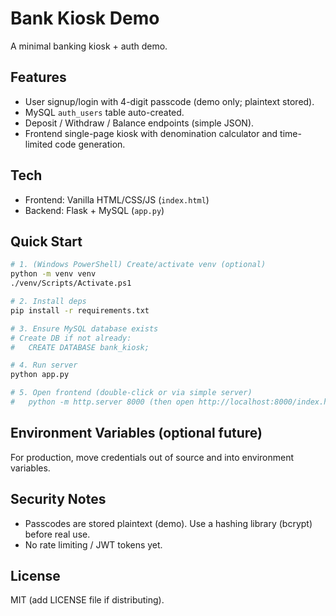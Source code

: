 # Bank Kiosk Demo

A minimal banking kiosk + auth demo.

## Features
- User signup/login with 4-digit passcode (demo only; plaintext stored).
- MySQL `auth_users` table auto-created.
- Deposit / Withdraw / Balance endpoints (simple JSON).
- Frontend single-page kiosk with denomination calculator and time-limited code generation.

## Tech
- Frontend: Vanilla HTML/CSS/JS (`index.html`)
- Backend: Flask + MySQL (`app.py`)

## Quick Start
```bash
# 1. (Windows PowerShell) Create/activate venv (optional)
python -m venv venv
./venv/Scripts/Activate.ps1

# 2. Install deps
pip install -r requirements.txt

# 3. Ensure MySQL database exists
# Create DB if not already:
#   CREATE DATABASE bank_kiosk;

# 4. Run server
python app.py

# 5. Open frontend (double-click or via simple server)
#   python -m http.server 8000 (then open http://localhost:8000/index.html)
```

## Environment Variables (optional future)
For production, move credentials out of source and into environment variables.

## Security Notes
- Passcodes are stored plaintext (demo). Use a hashing library (bcrypt) before real use.
- No rate limiting / JWT tokens yet.

## License
MIT (add LICENSE file if distributing).
